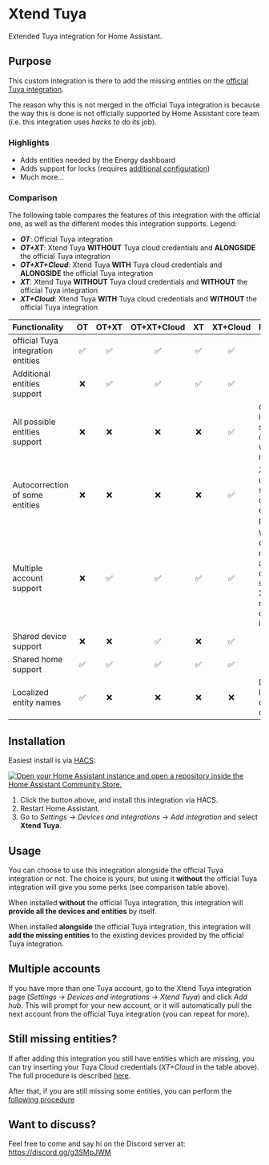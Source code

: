 # Xtend Tuya

Extended Tuya integration for Home Assistant.

## Purpose

This custom integration is there to add the missing entities on the [official Tuya integration](https://www.home-assistant.io/integrations/tuya/).

The reason why this is not merged in the official Tuya integration is because the way this is done is not officially supported by Home Assistant core team (i.e. this integration uses _hacks_ to do its job).

### Highlights

- Adds entities needed by the Energy dashboard
- Adds support for locks (requires [additional configuration](./docs/configure_locks.md))
- Much more...

### Comparison

The following table compares the features of this integration with the official one, as well as the different modes this integration supports. Legend:

- **_OT_**: Official Tuya integration
- **_OT+XT_**: Xtend Tuya **WITHOUT** Tuya cloud credentials and **ALONGSIDE** the official Tuya integration
- **_OT+XT+Cloud_**: Xtend Tuya **WITH** Tuya cloud credentials and **ALONGSIDE** the official Tuya integration
- **_XT_**: Xtend Tuya **WITHOUT** Tuya cloud credentials and **WITHOUT** the official Tuya integration
- **_XT+Cloud_**: Xtend Tuya **WITH** Tuya cloud credentials and **WITHOUT** the official Tuya integration

| Functionality                      |         OT         |       OT+XT        |    OT+XT+Cloud     |         XT         |      XT+Cloud      | Remarks                                                                                                   |
| :--------------------------------- | :----------------: | :----------------: | :----------------: | :----------------: | :----------------: | :-------------------------------------------------------------------------------------------------------- |
| official Tuya integration entities | :white_check_mark: | :white_check_mark: | :white_check_mark: | :white_check_mark: | :white_check_mark: |                                                                                                           |
| Additional entities support        |        :x:         | :white_check_mark: | :white_check_mark: | :white_check_mark: | :white_check_mark: |                                                                                                           |
| All possible entities support      |        :x:         |        :x:         |        :x:         |        :x:         | :white_check_mark: | _OT+XT+Cloud_ is close but in some rare cases entities will be missing                                    |
| Autocorrection of some entities    |        :x:         |        :x:         |        :x:         |        :x:         | :white_check_mark: | _XT+Cloud_ uses multiple sources to determine the entity properties                                       |
| Multiple account support           |        :x:         | :white_check_mark: | :white_check_mark: | :white_check_mark: | :white_check_mark: | When using _OT+XT_, multiple accounts are only supported in Xtend Tuya, not the official Tuya integration |
| Shared device support              |        :x:         |        :x:         | :white_check_mark: |        :x:         | :white_check_mark: |                                                                                                           |
| Shared home support                | :white_check_mark: | :white_check_mark: | :white_check_mark: | :white_check_mark: | :white_check_mark: |                                                                                                           |
| Localized entity names             | :white_check_mark: |        :x:         |        :x:         |        :x:         |        :x:         | Due to a limitation with custom components                                                                |

## Installation

Easiest install is via [HACS](https://hacs.xyz/):

[![Open your Home Assistant instance and open a repository inside the Home Assistant Community Store.](https://my.home-assistant.io/badges/hacs_repository.svg)](https://my.home-assistant.io/redirect/hacs_repository/?owner=azerty9971&repository=xtend_tuya&category=integration)

1. Click the button above, and install this integration via HACS.
2. Restart Home Assistant.
3. Go to _Settings_ -> _Devices and integrations_ -> _Add integration_ and select **Xtend Tuya**.

## Usage

You can choose to use this integration alongside the official Tuya integration or not. The choice is yours, but using it **without** the official Tuya integration will give you some perks (see comparison table above).

When installed **without** the official Tuya integration, this integration will **provide all the devices and entities** by itself.

When installed **alongside** the official Tuya integration, this integration will **add the missing entities** to the existing devices provided by the official Tuya integration.

## Multiple accounts

If you have more than one Tuya account, go to the Xtend Tuya integration page (_Settings_ -> _Devices and integrations_ -> _Xtend Tuya_) and click _Add hub_. This will prompt for your new account, or it will automatically pull the next account from the official Tuya integration (you can repeat for more).

## Still missing entities?

If after adding this integration you still have entities which are missing, you can try inserting your Tuya Cloud credentials (_XT+Cloud_ in the table above). The full procedure is described [here](./docs/cloud_credentials.md).

After that, if you are still missing some entities, you can perform the [following procedure](./docs/enable_all_dpcodes.md)

## Want to discuss?

Feel free to come and say hi on the Discord server at: https://discord.gg/g3SMpJWM
